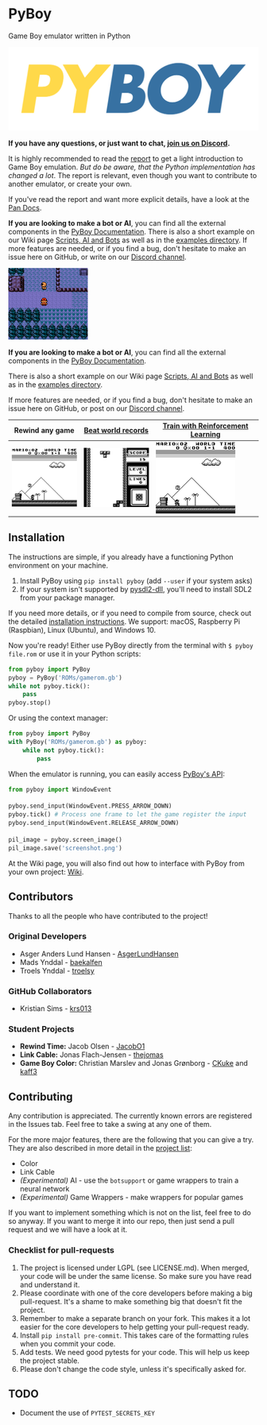 # PyBoy

Game Boy emulator written in Python

![PyBoy logo](docs/assets/pyboy.svg)

__If you have any questions, or just want to chat, [join us on Discord](https://discord.gg/Zrf2nyH).__

It is highly recommended to read the [report](https://github.com/Baekalfen/PyBoy/raw/master/PyBoy.pdf)
to get a light introduction to Game Boy emulation. _But do be aware, that the
Python implementation has changed a lot_. The report is relevant, even though
you want to contribute to another emulator, or create your own.

If you've read the report and want more explicit details, have a look at the
[Pan Docs](http://bgb.bircd.org/pandocs.htm).

__If you are looking to make a bot or AI__, you can find all the external
components in the [PyBoy Documentation](https://baekalfen.github.io/PyBoy/index.html).
There is also a short example on our Wiki page
[Scripts, AI and Bots](https://github.com/Baekalfen/PyBoy/wiki/Scripts,-AI-and-Bots)
as well as in the [examples directory](https://github.com/Baekalfen/PyBoy/tree/master/examples).
If more features are needed, or if you find a bug, don't hesitate to make an
issue here on GitHub, or write on our [Discord channel](https://discord.gg/Zrf2nyH).

![Pokemon in-game](docs/assets/1.gif)

__If you are looking to make a bot or AI__, you can find all the external
components in the [PyBoy
Documentation](https://baekalfen.github.io/PyBoy/index.html).

There is also a short example on our Wiki page
[Scripts, AI and
Bots](https://github.com/Baekalfen/PyBoy/wiki/Scripts,-AI-and-Bots)
as well as in the [examples
directory](https://github.com/Baekalfen/PyBoy/tree/master/examples).

If more features are needed, or if you find a bug, don't hesitate to make an
issue here on GitHub, or post on our [Discord channel](https://discord.gg/Zrf2nyH).

| Rewind any game | [Beat world records](https://github.com/uiucanh/tetris) | [Train with Reinforcement Learning](https://github.com/lixado/PyBoy-RL) |
| --- | --- | ---
| ![Rewind feature](docs/assets/5.gif) | ![Tetris](docs/assets/7.gif) | ![AI playing](docs/assets/6.gif) |

## Installation

The instructions are simple, if you already have a functioning Python
environment on your machine.

1.  Install PyBoy using `pip install pyboy` (add `--user` if your system asks)
2.  If your system isn't supported by
    [pysdl2-dll](https://pypi.org/project/pysdl2-dll/), you'll need to install
    SDL2 from your package manager.

If you need more details, or if you need to compile from source, check out the
detailed [installation instructions](https://github.com/Baekalfen/PyBoy/wiki/Installation).
We support: macOS, Raspberry Pi (Raspbian), Linux (Ubuntu), and Windows 10.

Now you're ready! Either use PyBoy directly from the terminal with
`$ pyboy file.rom` or use it in your Python scripts:

```python
from pyboy import PyBoy
pyboy = PyBoy('ROMs/gamerom.gb')
while not pyboy.tick():
    pass
pyboy.stop()
```

Or using the context manager:

```python
from pyboy import PyBoy
with PyBoy('ROMs/gamerom.gb') as pyboy:
    while not pyboy.tick():
        pass
```

When the emulator is running, you can easily access
[PyBoy's API](https://baekalfen.github.io/PyBoy/index.html):

```python
from pyboy import WindowEvent

pyboy.send_input(WindowEvent.PRESS_ARROW_DOWN)
pyboy.tick() # Process one frame to let the game register the input
pyboy.send_input(WindowEvent.RELEASE_ARROW_DOWN)

pil_image = pyboy.screen_image()
pil_image.save('screenshot.png')
```

At the Wiki page, you will also find out how to interface with PyBoy from your
own project: [Wiki](https://github.com/Baekalfen/PyBoy/wiki).

## Contributors

Thanks to all the people who have contributed to the project!

### Original Developers

-   Asger Anders Lund Hansen - [AsgerLundHansen](https://github.com/AsgerLundHansen)
-   Mads Ynddal - [baekalfen](https://github.com/Baekalfen)
-   Troels Ynddal - [troelsy](https://github.com/troelsy)

### GitHub Collaborators

-   Kristian Sims - [krs013](https://github.com/krs013)

### Student Projects

-   __Rewind Time:__ Jacob Olsen - [JacobO1](https://github.com/JacobO1)
-   __Link Cable:__ Jonas Flach-Jensen - [thejomas](https://github.com/thejomas)
-   __Game Boy Color:__ Christian Marslev and Jonas Grønborg -
    [CKuke](https://github.com/CKuke) and [kaff3](https://github.com/kaff3)

## Contributing

Any contribution is appreciated. The currently known errors are registered in
the Issues tab. Feel free to take a swing at any one of them.

For the more major features, there are the following that you can give a try.
They are also described in more detail in the
[project list](https://github.com/Baekalfen/PyBoy/raw/master/Projects/Projects.pdf):

-   Color
-   Link Cable
-   _(Experimental)_ AI - use the `botsupport` or game wrappers to train a
    neural network
-   _(Experimental)_ Game Wrappers - make wrappers for popular games

If you want to implement something which is not on the list, feel free to do so
anyway. If you want to merge it into our repo, then just send a pull request
and we will have a look at it.

### Checklist for pull-requests

1.  The project is licensed under LGPL (see LICENSE.md). When merged, your code
    will be under the same license. So make sure you have read and understand
    it.
2.  Please coordinate with one of the core developers before making a big
    pull-request. It's a shame to make something big that doesn't fit the
    project.
3.  Remember to make a separate branch on your fork. This makes it a lot easier
    for the core developers to help getting your pull-request ready.
4.  Install `pip install pre-commit`. This takes care of the formatting rules
    when you commit your code.
5.  Add tests. We need good pytests for your code. This will help us keep the
    project stable.
6.  Please don't change the code style, unless it's specifically asked for.

## TODO

-   Document the use of `PYTEST_SECRETS_KEY`

